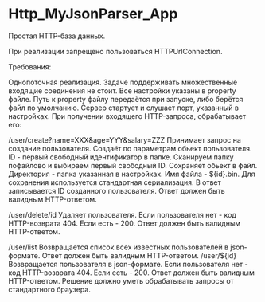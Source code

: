 # Http_MyJsonParser_App
Простая HTTP-база данных.

При реализации запрещено пользоваться HTTPUrlConnection.

Требования:

Однопоточная реализация. Задаче поддерживать множественные входящие соединения не стоит.
Все настройки указаны в property файле.
Путь к property файлу передаётся при запуске, либо берётся файл по умолчанию.
Сервер стартует и слушает порт, указанный в настройках.
При получении входящего HTTP-запроса, обрабатывает его:

/user/create?name=XXX&age=YYY&salary=ZZZ
Принимает запрос на создание пользователя.
Создаёт по параметрам обьект пользователя.
ID - первый свободный идентификатор в папке. Сканируем папку пофайлово и выбираем первый свободный ID.
Сохраняет обьект в файл. Директория - папка указанная в настройках. Имя файла - ${id}.bin. Для сохранения используется стандартная сериализация.
В ответ записывается ID созданного пользователя.
Ответ должен быть валидным HTTP-ответом.

/user/delete/id
Удаляет пользователя.
Если пользователя нет - код HTTP-возврата 404. Если есть - 200.
Ответ должен быть валидным HTTP-ответом.

/user/list
Возвращается список всех известных пользователей в json-формате.
Ответ должен быть валидным HTTP-ответом.
/user/${id}
Возвращается пользователя в json-формате.
Если пользователя нет - код HTTP-возврата 404. Если есть - 200.
Ответ должен быть валидным HTTP-ответом.
Решение должно уметь обрабатывать запросы от стандартного браузера.
